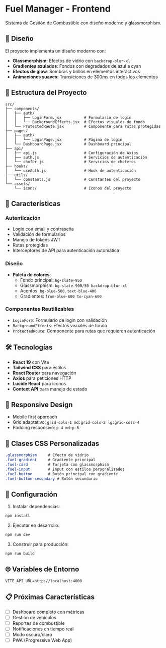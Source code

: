 # Fuel Manager - Frontend

Sistema de Gestión de Combustible con diseño moderno y glassmorphism.

## 🎨 Diseño

El proyecto implementa un diseño moderno con:
- **Glassmorphism**: Efectos de vidrio con `backdrop-blur-xl`
- **Gradientes azulados**: Fondos con degradados de azul a cyan
- **Efectos de glow**: Sombras y brillos en elementos interactivos
- **Animaciones suaves**: Transiciones de 300ms en todos los elementos

## 📁 Estructura del Proyecto

```
src/
├── components/
│   ├── auth/
│   │   ├── LoginForm.jsx          # Formulario de login
│   │   └── BackgroundEffects.jsx  # Efectos visuales de fondo
│   └── ProtectedRoute.jsx         # Componente para rutas protegidas
├── pages/
│   ├── auth/
│   │   └── LoginPage.jsx          # Página de login
│   └── DashboardPage.jsx          # Dashboard principal
├── api/
│   ├── api.js                     # Configuración de Axios
│   ├── auth.js                    # Servicios de autenticación
│   └── chofer.js                  # Servicios de choferes
├── hooks/
│   └── useAuth.js                 # Hook de autenticación
├── utils/
│   └── constants.js               # Constantes del proyecto
└── assets/
    └── icons/                     # Iconos del proyecto
```

## 🚀 Características

### Autenticación
- Login con email y contraseña
- Validación de formularios
- Manejo de tokens JWT
- Rutas protegidas
- Interceptores de API para autenticación automática

### Diseño
- **Paleta de colores**:
  - Fondo principal: `bg-slate-950`
  - Glassmorphism: `bg-slate-900/50 backdrop-blur-xl`
  - Acentos: `bg-blue-500`, `text-blue-400`
  - Gradientes: `from-blue-600 to-cyan-600`

### Componentes Reutilizables
- `LoginForm`: Formulario de login con validación
- `BackgroundEffects`: Efectos visuales de fondo
- `ProtectedRoute`: Componente para rutas que requieren autenticación

## 🛠️ Tecnologías

- **React 19** con Vite
- **Tailwind CSS** para estilos
- **React Router** para navegación
- **Axios** para peticiones HTTP
- **Lucide React** para iconos
- **Context API** para manejo de estado

## 📱 Responsive Design

- Mobile first approach
- Grid adaptativo: `grid-cols-1 md:grid-cols-2 lg:grid-cols-4`
- Padding responsivo: `p-4 md:p-6`

## 🎯 Clases CSS Personalizadas

```css
.glassmorphism     # Efecto de vidrio
.fuel-gradient     # Gradiente principal
.fuel-card         # Tarjeta con glassmorphism
.fuel-input        # Input con estilos personalizados
.fuel-button       # Botón principal con gradiente
.fuel-button-secondary # Botón secundario
```

## 🔧 Configuración

1. Instalar dependencias:
```bash
npm install
```

2. Ejecutar en desarrollo:
```bash
npm run dev
```

3. Construir para producción:
```bash
npm run build
```

## 🌐 Variables de Entorno

```env
VITE_API_URL=http://localhost:4000
```

## 📋 Próximas Características

- [ ] Dashboard completo con métricas
- [ ] Gestión de vehículos
- [ ] Reportes de combustible
- [ ] Notificaciones en tiempo real
- [ ] Modo oscuro/claro
- [ ] PWA (Progressive Web App)
